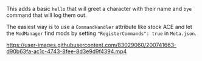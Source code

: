 ﻿This adds a basic `hello` that will greet a character with their name and `bye` command that will log them out.

The easiest way is to use a `CommandHandler` attribute like stock ACE and let the `ModManager` find mods by setting `"RegisterCommands": true` in `Meta.json`.

https://user-images.githubusercontent.com/83029060/200741663-d90b63fa-ac1c-4743-8fee-8d3e9d9f4394.mp4

